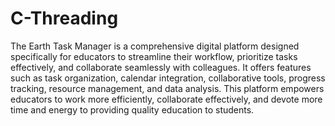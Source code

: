 # C-Threading

The Earth Task Manager is a comprehensive digital platform designed specifically for educators to streamline their workflow, prioritize tasks effectively, and collaborate seamlessly with colleagues. It offers features such as task organization, calendar integration, collaborative tools, progress tracking, resource management, and data analysis. This platform empowers educators to work more efficiently, collaborate effectively, and devote more time and energy to providing quality education to students.
